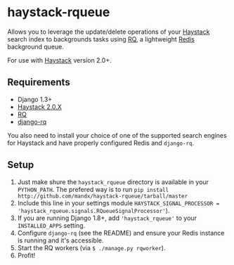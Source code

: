 # haystack-rqueue

Allows you to leverage the update/delete operations of your
[Haystack](http://haystacksearch.org/) search index to backgrounds tasks
using [RQ](http://python-rq.org), a lightweight [Redis](http://redis.io) background queue.

For use with [Haystack](http://haystacksearch.org) version 2.0+.

## Requirements

* Django 1.3+
* [Haystack 2.0.X](http://github.com/toastdriven/django-haystack)
* [RQ](http://python-rq.org)
* [django-rq](http://github.com/ui/django-rq)

You also need to install your choice of one of the supported search engines for
Haystack and have properly configured Redis and `django-rq`.

## Setup

1. Just make shure the `haystack_rqueue` directory is available in your `PYTHON_PATH`. The prefered way is to run `pip install http://github.com/mandx/haystack-rqueue/tarball/master`
1. Include this line in your settings module `HAYSTACK_SIGNAL_PROCESSOR = 'haystack_rqueue.signals.RQueueSignalProcessor'`).
1. If you are running Django 1.8+, add `'haystack_rqueue'` to your `INSTALLED_APPS` setting.
1. Configure `django-rq` (see the README) and ensure your Redis instance is running and it's accessible.
1. Start the RQ workers (via `$ ./manage.py rqworker`).
1. Profit!
